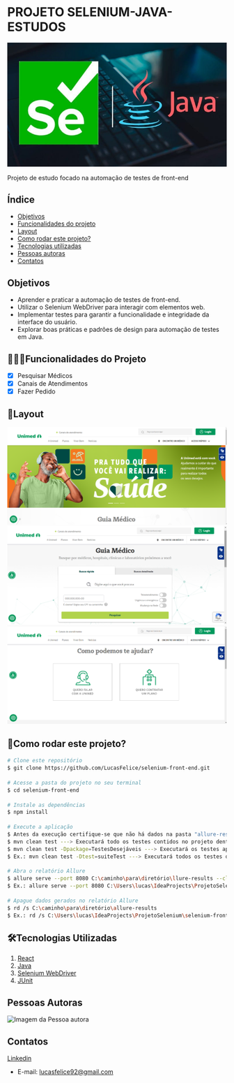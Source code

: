 # PROJETO SELENIUM-JAVA-ESTUDOS

![seleniumJava](./assets/seleniumJava.jpg)

Projeto de estudo focado na automação de testes de front-end

## Índice

- <a href="#objetivos">Objetivos </a>
- <a href="#funcionalidades-do-projeto">Funcionalidades do projeto </a>
- <a href="#layout">Layout </a>
- <a href="#como-rodar-este-projeto">Como rodar este projeto? </a>
- <a href="#tecnologias-utilizadas">Tecnologias utilizadas </a>
- <a href="#pessoas-autoras">Pessoas autoras </a>
- <a href="#contatos">Contatos </a>

## Objetivos

- Aprender e praticar a automação de testes de front-end.
- Utilizar o Selenium WebDriver para interagir com elementos web.
- Implementar testes para garantir a funcionalidade e integridade da interface do usuário.
- Explorar boas práticas e padrões de design para automação de testes em Java.

## 👨🏻‍💻Funcionalidades do Projeto

- [x] Pesquisar Médicos
- [x] Canais de Atendimentos
- [x] Fazer Pedido

## 📸Layout
![tela Home](./assets/home.png)
![tela de Pesquisar Medicos](./assets/guia%20medico.png)
![Detalhes dos Canais de atendimento](./assets/canais%20de%20atendimento.png)

## 🎡Como rodar este projeto?

``` bash
# Clone este repositório
$ git clone https://github.com/LucasFelice/selenium-front-end.git

# Acesse a pasta do projeto no seu terminal
$ cd selenium-front-end

# Instale as dependências
$ npm install

# Execute a aplicação
$ Antes da execução certifique-se que não há dados na pasta "allure-results" para não gerar resultados diferentes da execução que será realizada.
$ mvn clean test ---> Executará todo os testes contidos no projeto dentro do pacote "test".
$ mvn clean test -Dpackage=TestesDesejáveis ---> Executará os testes apontados no caminho;
$ Ex.: mvn clean test -Dtest=suiteTest ---> Executará todos os testes dentro do pacote "test" na classe "suiteTest".

# Abra o relatório Allure
$ allure serve --port 8080 C:\caminho\para\diretório\llure-results --clean
$ Ex.: allure serve --port 8080 C:\Users\lucas\IdeaProjects\ProjetoSelenium\selenium-front-end\src\test\resources\allure-results --clean

# Apague dados gerados no relatório Allure
$ rd /s C:\caminho\para\diretório\allure-results
$ Ex.: rd /s C:\Users\lucas\IdeaProjects\ProjetoSelenium\selenium-front-end\src\test\resources\allure-results

```

## 🛠Tecnologias Utilizadas
1. [React](https://www.unimed.coop.br/site/)
2. [Java](https://www.oracle.com/java/technologies/javase/jdk16-archive-downloads.html)
3. [Selenium WebDriver](https://mvnrepository.com/artifact/org.seleniumhq.selenium/selenium-java )
4. [JUnit](https://mvnrepository.com/artifact/junit/junit)

## Pessoas Autoras

<img style="width:200px" src="https://media.licdn.com/dms/image/C4E03AQH_NVm9GHJyQQ/profile-displayphoto-shrink_800_800/0/1614859902829?e=1710374400&v=beta&t=Ckyr87cwifmDdTQZyI1pZQGuU4wdeC5heZk2baLkrLU" alt="Imagem da Pessoa autora">

## Contatos
[Linkedin](https://www.linkedin.com/in/lucas-de-felice-fernandes-92122b149/)
- E-mail: lucasfelice92@gmail.com




